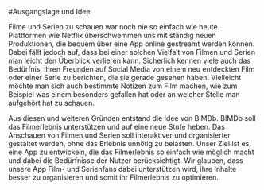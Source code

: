 #Ausgangslage und Idee

Filme und Serien zu schauen war noch nie so einfach wie heute. Plattformen wie Netflix überschwemmen uns mit ständig neuen Produktionen, die bequem über eine App online gestreamt werden können. Dabei fällt jedoch auf, dass bei einer solchen Vielfalt von Filmen und Serien man leicht den Überblick verlieren kann. Sicherlich kennen viele auch das Bedürfnis, ihren Freunden auf Social Media von einem neu entdeckten Film oder einer Serie zu berichten, die sie gerade gesehen haben. Vielleicht möchte man sich auch bestimmte Notizen zum Film machen, wie zum Beispiel was einem besonders gefallen hat oder an welcher Stelle man aufgehört hat zu schauen.

Aus diesen und weiteren Gründen entstand die Idee von BIMDb. BIMDb soll das Filmerlebnis unterstützen und auf eine neue Stufe heben. Das Anschauen von Filmen und Serien soll interaktiver und organisierter gestaltet werden, ohne das Erlebnis unnötig zu belasten. Unser Ziel ist es, eine App zu entwickeln, die das Filmerlebnis so einfach wie möglich macht und dabei die Bedürfnisse der Nutzer berücksichtigt. Wir glauben, dass unsere App Film- und Serienfans dabei unterstützen wird, ihre Inhalte besser zu organisieren und somit ihr Filmerlebnis zu optimieren.
